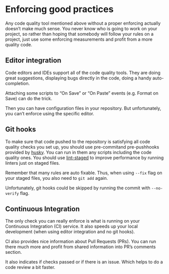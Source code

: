 # Enforcing good practices

Any code quality tool mentioned above without a proper enforcing actually doesn’t make much sense. You never know who is going to work on your project, so rather than hoping that somebody will follow your rules on a project, just use some enforcing measurements and profit from a more quality code.

## Editor integration

Code editors and IDEs support all of the code quality tools. They are doing great suggestions, displaying bugs directly in the code, doing a handy auto-completion.

Attaching some scripts to “On Save” or “On Paste” events (e.g. Format on Save) can do the trick.

Then you can have configuration files in your repository. But unfortunately, you can’t enforce using the specific editor.

## Git hooks

To make sure that code pushed to the repository is satisfying all code quality checks you set up, you should use pre-commitand pre-pushhooks provided by [husky](https://github.com/typicode/husky). You can run in them any scripts including the code quality ones. You should use [lint-staged](https://github.com/okonet/lint-staged) to improve performance by running linters just on staged files.

Remember that many rules are auto fixable. Thus, when using `--fix` flag on your staged files, you also need to `git add` again.

Unfortunately, git hooks could be skipped by running the commit with `--no-verify` flag.

## Continuous Integration

The only check you can really enforce is what is running on your Continuous Integration (CI) service. It also speeds up your local development (when using editor integration and no git hooks).

CI also provides nice information about Pull Requests (PRs). You can run there much more and profit from shared information into PR’s comments section.

It also indicates if checks passed or if there is an issue. Which helps to do a code review a bit faster.

